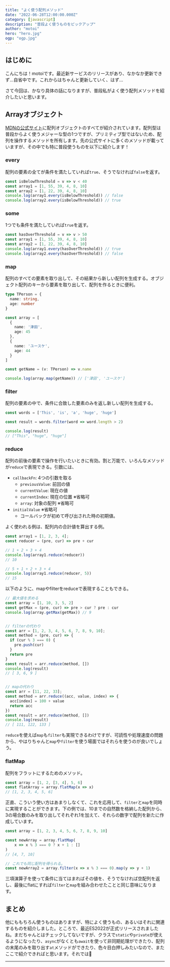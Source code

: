 ```yaml
---
title: "よく使う配列メソッド"
date: "2022-06-28T12:00:00.000Z"
category: [javascript]
description: "普段よく使うものをピックアップ"
author: "motoi"
hero: "hero.jpg"
ogp: "ogp.jpg"
---
```


## はじめに
こんにちは！motoiです。最近新サービスのリリースがあり、なかなか更新できず…自省中です。これからはちゃんと更新していく、はず…

さて今回は、かなり具体の話になりますが、普段私がよく使う配列メソッドを紹介したいと思います。

## Arrayオブジェクト
[MDNの公式サイト](https://developer.mozilla.org/ja/docs/Web/JavaScript/Reference/Global_Objects/Array)に配列オブジェクトのすべてが紹介されています。配列型は普段からよく使うメジャーな型の1つですが、プリミティブ型ではないため、配列を操作するメソッドを所有します。先の公式サイトに多くのメソッドが載っていますが、その中でも特に普段使うものを以下に紹介します！

### every
配列の要素の全てが条件を満たしていれば`true`、そうでなければ`false`を返す。

```typescript:title=every.ts
const isBelowThreshold = v => v < 40
const array1 = [1, 55, 39, 4, 8, 10]
const array2 = [1, 22, 39, 4, 8, 10]
console.log(array1.every(isBelowThreshold)) // false
console.log(array2.every(isBelowThreshold)) // true
```

### some 
1つでも条件を満たしていれば`true`を返す。

```typescript:title=some.ts
const hasOverThreshold = v => v > 50
const array1 = [1, 55, 39, 4, 8, 10]
const array2 = [1, 22, 39, 4, 8, 10]
console.log(array1.every(hasOverThreshold)) // true
console.log(array2.every(hasOverThreshold)) // false
```

### map
配列のすべての要素を取り出して、その結果から新しい配列を生成する。オブジェクト配列のキーから要素を取り出して、配列を作るときに便利。

```typescript:title=map.ts
type TPerson = {
  name: string,
  age: number
}

const array = [
  {
    name: '津田',
    age: 45
  },
  {
    name: 'ユースケ',
    age: 44
  }
]

const getName = (v: TPerson) => v.name

console.log(array.map(getName)) // ['津田', 'ユースケ']

```

### filter
配列の要素の中で、条件に合致した要素のみを返し新しい配列を生成する。

```typescript:title=filter.ts
const words = ['This', 'is', 'a', 'huge', 'huge']

const result = words.filter(word => word.length > 2)

console.log(result)
// ["This", "huge", "huge"]
```

### reduce
配列の前後の要素で操作を行いたいときに有効。割と万能で、いろんなメソッドが`reduce`で表現できる。引数には、

- `callbackFn`: 4つの引数を取る
    - `previousValue`: 前回の値
    - `currentValue`: 現在の値
    - `currentIndex`: 現在の位置 ※省略可
    - `array`: 対象の配列 ※省略可
- `initialValue` ※省略可
    - コールバックが初めて呼び出された時の初期値。
    

よく使われる例は、配列内の合計値を算出する例。

```typescript:title=reduce.ts
const array1 = [1, 2, 3, 4];
const reducer = (pre, cur) => pre + cur

// 1 + 2 + 3 + 4
console.log(array1.reduce(reducer))
// 10

// 5 + 1 + 2 + 3 + 4
console.log(array1.reduce(reducer, 5))
// 15
```

以下のように、mapやfilterをreduceで表現することもできる。

```typescript:title=reduce2.ts
// 最大値を求める
const array = [1, 10, 3, 5, 2]
const getMax = (pre, cur) => pre > cur ? pre : cur
console.log(array.getMax(getMax)) // 9


// filterの代わり
const arr = [1, 2, 3, 4, 5, 6, 7, 8, 9, 10];
const method = (pre, cur) => {
  if (cur % 3 === 0) {
    pre.push(cur)
  }
  return pre
}
const result = arr.reduce(method, [])
console.log(result)
// [ 3, 6, 9 ]


// mapの代わり
const arr = [11, 22, 33];
const method = arr.reduce((acc, value, index) => {
  acc[index] = 100 + value
  return acc
})
const result = arr.reduce(method, [])
console.log(result)
// [ 111, 122, 133 ]
```

`reduce`を使えば`map`も`filter`も実現できるわけですが、可読性や処理速度の問題から、やはりちゃんと`map`や`filter`を使う場面ではそれらを使うのが良いでしょう。

### flatMap
配列をフラットにするためのメソッド。

```typescript:title=flatMap.ts
const array = [1, 2, [3, 4], 5, 6]
const flatArray = array.flatMap(x => x)
// [1, 2, 3, 4, 5, 6]
```

正直、こういう使い方はあまりしなくて、これを応用して、`filter`と`map`を同時に実現することができます。下の例では、10までの自然数を格納した配列から、3の場合数のみを取り出してそれぞれ1を加えて、それらの数字で配列を新たに作成しています。

```typescript:title=flatMap2.ts
const array = [1, 2, 3, 4, 5, 6, 7, 8, 9, 10]

const newArray = array.flatMap(
	x => x % 3 === 0 ? x + 1 : []
)
// [4, 7, 10]

// これでも同じ配列を得られる。
const newArray2 = array.filter(x => x % 3 === 0).map(y => y + 1)
```

三項演算子を使って条件に当てはまればその値を、そうでなければ空配列を返し、最後にflatにすれば`filter`と`map`を組み合わせたことと同じ意味になります。

## まとめ
他にももちろん使うものはありますが、特によく使うもの、あるいはそれに関連するものを紹介しました。ところで、最近ES2022が正式リリースされましたね。まだちゃんとはチェックしてないですが、クラスで`static`や`private`が使えるようになったり、`async`がなくとも`await`を使って非同期処理ができたり、配列の末尾のみを取り出す`at`メソッドができたり、色々目白押しみたいなので、またここで紹介できればと思います。それでは👋






---
